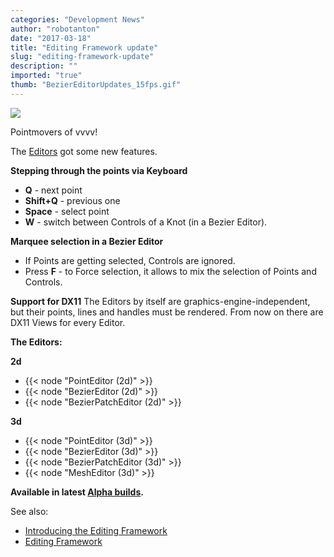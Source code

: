 ```yaml
---
categories: "Development News"
author: "robotanton"
date: "2017-03-18"
title: "Editing Framework update"
slug: "editing-framework-update"
description: ""
imported: "true"
thumb: "BezierEditorUpdates_15fps.gif"
---
```



![](BezierEditorUpdates_15fps.gif) 


Pointmovers of vvvv!

The [Editors](https://betadocs.vvvv.org/topics/graphics/direct3d-9/basics/editing-framework/editing-framework.html) got some new features.

**Stepping through the points via Keyboard**
* **Q** - next point
* **Shift+Q** - previous one
* **Space** - select point
* **W** - switch between Controls of a Knot (in a Bezier Editor).

**Marquee selection in a Bezier Editor**
* If Points are getting selected, Controls are ignored.
* Press **F** - to Force selection, it allows to mix the selection of Points and Controls.

**Support for DX11**
The Editors by itself are graphics-engine-independent, but their points, lines and handles must be rendered. From now on there are DX11 Views for every Editor.

**The Editors:**
<!--{SPLIT()}-->
**2d**
* {{< node "PointEditor (2d)" >}}
* {{< node "BezierEditor (2d)" >}}
* {{< node "BezierPatchEditor (2d)" >}}
<!--~~~-->
**3d**
* {{< node "PointEditor (3d)" >}}
* {{< node "BezierEditor (3d)" >}}
* {{< node "BezierPatchEditor (3d)" >}}
* {{< node "MeshEditor (3d)" >}}
<!--~~~-->
<!--~~~-->
<!--{SPLIT}-->

**Available in latest [Alpha builds](https://vvvv.org/downloads/previews).**

See also: 
* [Introducing the Editing Framework](/blog/2016/introducing-the-editing-framework)
* [Editing Framework](https://betadocs.vvvv.org/topics/graphics/direct3d-9/basics/editing-framework/editing-framework.html)